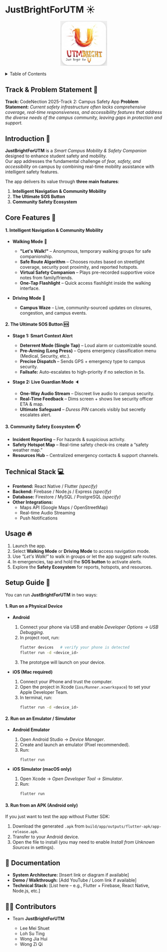 # JustBrightForUTM :sunny: 
<p align="center">
  <img src="assets/images/utmbright logo.jpg" width="150" hspace="20">
</p>

<details>
  <summary>Table of Contents</summary>
  <ol>
    <li>
      <a href="#project-description">Track & Problem Statement</a>
    </li>
    <li>
      <a href="#how-it-worked">Introduction</a>
    </li>
    <li>
      <a href="#objectives">Core Features</a>
    </li>
    <li>
      <a href="#technologies-used">Technical Stack</a>
    </li>
      <li>
      <a href="#setup-guide">Usage</a>
    </li>
    <li>
      <a href="#setup-guide">Setup Guide</a>
    </li>
      <li>
      <a href="#setup-guide">Documentation</a>
    </li>
      <li>
      <a href="#setup-guide">Contributors</a>
    </li>
  </ol>
</details>


##  Track & Problem Statement  :mag_right:
**Track:** CodeNection 2025-Track 2: Campus Safety App 
**Problem Statement:** *Current safety infrastructure often lacks comprehensive coverage, real-time responsiveness, and accessibility features that address the diverse needs of the campus community, leaving gaps in protection and support.*  

##  Introduction  :mega:
**JustBrightForUTM** is a *Smart Campus Mobility & Safety Companion* designed to enhance student safety and mobility.  
Our app addresses the fundamental challenge of *fear, safety, and accessibility* on campus by combining real-time mobility assistance with intelligent safety features.  

The app delivers its value through **three main features**:  

1. **Intelligent Navigation & Community Mobility**  
2. **The Ultimate SOS Button**  
3. **Community Safety Ecosystem**  



##  Core Features  :star2:

#### 1. Intelligent Navigation & Community Mobility  
- **Walking Mode**  :walking:
  - **"Let's Walk!"** – Anonymous, temporary walking groups for safe companionship.  
  - **Safe Route Algorithm** – Chooses routes based on streetlight coverage, security post proximity, and reported hotspots.  
  - **Virtual Safety Companion** – Plays pre-recorded supportive voice notes from family/friends.  
  - **One-Tap Flashlight** – Quick access flashlight inside the walking interface.  

- **Driving Mode**  :car:
  - **Campus Waze** – Live, community-sourced updates on closures, congestion, and campus events.


#### 2. The Ultimate SOS Button  :sos:
- **Stage 1: Smart Context Alert**  
  - **Deterrent Mode (Single Tap)** – Loud alarm or customizable sound.  
  - **Pre-Arming (Long Press)** – Opens emergency classification menu (Medical, Security, etc.).  
  - **Precise Dispatch** – Sends GPS + emergency type to campus security.  
  - **Failsafe:** Auto-escalates to high-priority if no selection in 5s.  

- **Stage 2: Live Guardian Mode**  :speaker:
  - **One-Way Audio Stream** – Discreet live audio to campus security.  
  - **Real-Time Feedback** – Dims screen + shows live security officer ETA & map.  
  - **Ultimate Safeguard** – *Duress PIN* cancels visibly but secretly escalates alert.  


#### 3. Community Safety Ecosystem  :mailbox:
- **Incident Reporting** – For hazards & suspicious activity.  
- **Safety Hotspot Map** – Real-time safety check-ins create a “safety weather map.”  
- **Resources Hub** – Centralized emergency contacts & support channels.  



## Technical Stack  :computer:
- **Frontend:** React Native / Flutter *(specify)*  
- **Backend:** Firebase / Node.js / Express *(specify)*  
- **Database:** Firestore / MySQL / PostgreSQL *(specify)*  
- **Other Integrations:**  
  - Maps API (Google Maps / OpenStreetMap)  
  - Real-time Audio Streaming  
  - Push Notifications  


## Usage  :fire:
1. Launch the app.  
2. Select **Walking Mode** or **Driving Mode** to access navigation mode.  
3. Use *"Let's Walk!"* to walk in groups or let the app suggest safe routes.  
4. In emergencies, tap and hold the **SOS button** to activate alerts.  
5. Explore the **Safety Ecosystem** for reports, hotspots, and resources.  

## Setup Guide :memo:
You can run **JustBrightForUTM** in two ways:  

#### 1. Run on a Physical Device  
- **Android**  
  1. Connect your phone via USB and enable *Developer Options → USB Debugging*.  
  2. In project root, run:  
     ```bash
     flutter devices   # verify your phone is detected
     flutter run -d <device_id>
     ```  
  3. The prototype will launch on your device.  

- **iOS (Mac required)**  
  1. Connect your iPhone and trust the computer.  
  2. Open the project in Xcode (`ios/Runner.xcworkspace`) to set your Apple Developer Team.  
  3. In terminal, run:  
     ```bash
     flutter run -d <device_id>
     ```  

#### 2. Run on an Emulator / Simulator  
- **Android Emulator**  
  1. Open Android Studio → *Device Manager*.  
  2. Create and launch an emulator (Pixel recommended).  
  3. Run:  
     ```bash
     flutter run
     ```  

- **iOS Simulator (macOS only)**  
  1. Open Xcode → *Open Developer Tool → Simulator*.  
  2. Run:  
     ```bash
     flutter run
     ```  

#### 3. Run from an APK (Android only)  
If you just want to test the app without Flutter SDK:  
1. Download the generated `.apk` from `build/app/outputs/flutter-apk/app-release.apk`.  
2. Transfer to your Android device.  
3. Open the file to install (you may need to enable *Install from Unknown Sources* in settings).  



## 📖 Documentation  
- **System Architecture:** [Insert link or diagram if available]  
- **Demo / Walkthrough:** [Add YouTube / Loom link if available]  
- **Technical Stack:** [List here – e.g., Flutter + Firebase, React Native, Node.js, etc.]  


## 👨‍💻 Contributors  
- Team **JustBrightForUTM**

  -   Lee Mei Shuet
  -   Loh Su Ting
  -   Wong Jia Hui
  -   Wong Zi Qi



